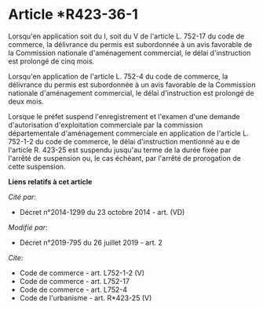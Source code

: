 # Article *R423-36-1

Lorsqu'en application soit du I, soit du V de l'article L. 752-17 du code de commerce, la délivrance du permis est
subordonnée à un avis favorable de la Commission nationale d'aménagement commercial, le délai d'instruction est prolongé de
cinq mois. 

Lorsqu'en application de l'article L. 752-4 du code de commerce, la délivrance du permis est subordonnée à un avis favorable
de la Commission nationale d'aménagement commercial, le délai d'instruction est prolongé de deux mois. 

Lorsque le préfet suspend l'enregistrement et l'examen d'une demande d'autorisation d'exploitation commerciale par la
commission départementale d'aménagement commerciale en application de l'article L. 752-1-2 du code de commerce, le délai
d'instruction mentionné au e de l'article R. 423-25 est suspendu jusqu'au terme de la durée fixée par l'arrêté de suspension
ou, le cas échéant, par l'arrêté de prorogation de cette suspension.

**Liens relatifs à cet article**

_Cité par_:

  - Décret n°2014-1299 du 23 octobre 2014 - art. (VD)

_Modifié par_:

  - Décret n°2019-795 du 26 juillet 2019 - art. 2

_Cite_:

  - Code de commerce - art. L752-1-2 (V)
  - Code de commerce - art. L752-17
  - Code de commerce - art. L752-4
  - Code de l'urbanisme - art. R*423-25 (V)
